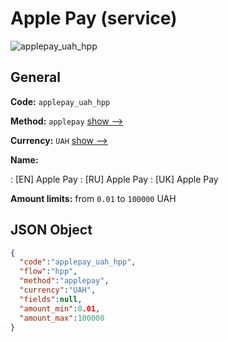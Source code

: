
# Apple Pay (service) 
![applepay_uah_hpp](https://static.openfintech.io/payment_methods/applepay_uah_hpp/logo.svg?w=400&c=v0.59.26#w200)  

## General 
 
**Code:** `applepay_uah_hpp` 
 
**Method:** `applepay` 
 [show -->](/payment-methods/applepay/) 
 
**Currency:** `UAH` [show -->](/currencies/UAH/) 
 
**Name:** 
 
:	[EN] Apple Pay 
:	[RU] Apple Pay 
:	[UK] Apple Pay 
 
**Amount limits:** from `0.01` to `100000` UAH 

## JSON Object 

```json
{
  "code":"applepay_uah_hpp",
  "flow":"hpp",
  "method":"applepay",
  "currency":"UAH",
  "fields":null,
  "amount_min":0.01,
  "amount_max":100000
}
```  
